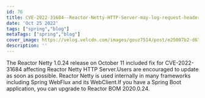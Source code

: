 ```yaml
---
id: 76
title: CVE-2022-31684--Reactor-Netty-HTTP-Server-may-log-request-headersclose
date: 'Oct 25 2022'
tags: ["spring","blog"]
metaTags: ["spring","blog"]
cover_image: https://velog.velcdn.com/images/gouz7514/post/e25007b2-d67e-47be-a296-b22718239ffa/OG-Spring.png
description: ''
---
```



The Reactor Netty 1.0.24 release on October 11 included fix for CVE-2022-31684 affecting Reactor Netty HTTP Server.Users are encouraged to update as soon as possible.
Reactor Netty is used internally in many frameworks including Spring WebFlux and its WebClient.If you have a Spring Boot application, you can upgrade to Reactor BOM 2020.0.24.


